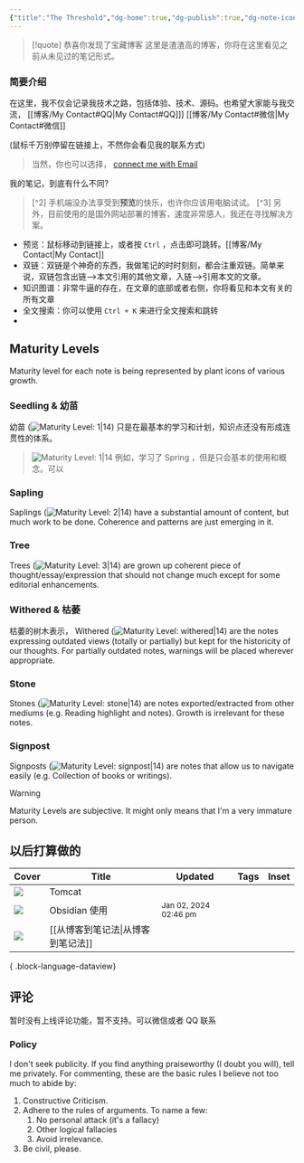 ```yaml
---
{"title":"The Threshold","dg-home":true,"dg-publish":true,"dg-note-icon":"signpost","dg-pinned":true,"dg-hide-in-graph":true,"cssclasses":["cards","cards-cols-3","cards-cover","cards-cover-no-border","cards-title-hide-icons"],"dg-metatags":{"description":"Utsob's Digital Garden","og: description":"Utsob's Digital Garden"},"created":"2023-01-02T21:30:15+06:00","updated":"2023-06-25T16:59:25+06:00","permalink":"/Me//","metatags":{"description":"Utsob's Digital Garden","og: description":"Utsob's Digital Garden"},"hideInGraph":true,"pinned":true,"contentClasses":"cards cards-cols-3 cards-cover cards-cover-no-border cards-title-hide-icons","tags":["gardenEntry","gardenEntry","gardenEntry"],"dgPassFrontmatter":true,"noteIcon":"signpost","dg-path":"Me/"}
---
```




> [!quote] 恭喜你发现了宝藏博客
> 这里是渣渣高的博客，你将在这里看见之前从未见过的笔记形式。

### 简要介绍
在这里，我不仅会记录我技术之路，包括体验、技术、源码。也希望大家能与我交流， [[博客/My Contact#QQ\|My Contact#QQ]]]  [[博客/My Contact#微信\|My Contact#微信]]

(鼠标千万别停留在链接上，不然你会看见我的联系方式)
>当然，你也可以选择， [connect me with Email](632411450@qq.com)

我的笔记，到底有什么不同?
>[^2] 手机端没办法享受到**预览**的快乐，也许你应该用电脑试试。
>[^3] 另外，目前使用的是国外网站部署的博客，速度非常感人，我还在寻找解决方案。
-  预览：鼠标移动到链接上，或者按 `Ctrl` ，点击即可跳转。[[博客/My Contact\|My Contact]]
- 双链：双链是个神奇的东西，我做笔记的时时刻刻，都会注重双链。简单来说，双链包含出链-->本文引用的其他文章，入链-->引用本文的文章。
- 知识图谱：非常牛逼的存在，在文章的底部或者右侧，你将看见和本文有关的所有文章
- 全文搜索：你可以使用 `Ctrl + K` 来进行全文搜索和跳转
- 



## Maturity Levels
Maturity level for each note is being represented by plant icons of various growth.

### Seedling & 幼苗
幼苗 (![Maturity Level: 1|14](https://hermitage.utsob.me/img/tree-1.svg)) 只是在最基本的学习和计划，知识点还没有形成连贯性的体系。
> ![Maturity Level: 1|14](https://hermitage.utsob.me/img/tree-1.svg)
> 例如，学习了 Spring ，但是只会基本的使用和概念。可以


### Sapling
Saplings (![Maturity Level: 2|14](https://hermitage.utsob.me/img/tree-2.svg)) have a substantial amount of content, but much work to be done. Coherence and patterns are just emerging in it.

### Tree
Trees (![Maturity Level: 3|14](https://hermitage.utsob.me/img/tree-3.svg)) are grown up coherent piece of thought/essay/expression that should not change much except for some editorial enhancements.

### Withered & 枯萎
枯萎的树木表示，
Withered (![Maturity Level: withered|14](https://hermitage.utsob.me/img/withered.svg)) are the notes expressing outdated views (totally or partially) but kept for the historicity of our thoughts. For partially outdated notes, warnings will be placed wherever appropriate.

### Stone
Stones (![Maturity Level: stone|14](https://hermitage.utsob.me/img/stone.svg)) are notes exported/extracted from other mediums (e.g. Reading highlight and notes). Growth is irrelevant for these notes.

### Signpost
Signposts (![Maturity Level: signpost|14](https://hermitage.utsob.me/img/signpost.svg)) are notes that allow us to navigate easily (e.g. Collection of books or writings).

> [!Warning] 
> Maturity Levels are subjective. It might only means that I'm a very immature person.


## 以后打算做的
| Cover | Title | Updated | Tags | Inset |
| ---- | ---- | ---- | ---- | ---- |
| <img src='https://hermitage.utsob.me/img/3-cover-card.jpg'/> | Tomcat |  |  | <img class=inset-cover src=''/> |
| <img src='https://hermitage.utsob.me/img/3-cover-card.jpg'/> | Obsidian 使用 | <i icon-name=calendar-clock></i><small>Jan 02, 2024 02:46 pm</small> |  | <img class=inset-cover src=''/> |
| <img src='https://hermitage.utsob.me/img/2-cover-card.jpg'/> | [[从博客到笔记法\|从博客到笔记法]] |  |  |  |




{ .block-language-dataview}
## 评论
暂时没有上线评论功能，暂不支持。可以微信或者 QQ 联系



### Policy
I don't seek publicity. If you find anything praiseworthy (I doubt you will), tell me privately. For commenting, these are the basic rules I believe not too much to abide by:
1. Constructive Criticism.
2. Adhere to the rules of arguments. To name a few:
    1. No personal attack (it's a fallacy)
    2. Other logical fallacies
    3. Avoid irrelevance.
3. Be civil, please.

[^1]: Here, I'm using the word hermitage as a loose translation of the word [Tapovan](https://en.wikipedia.org/wiki/Tapovan).